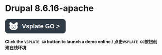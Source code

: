 # Drupal 8.6.16-apache

<a href="https://www.vsplate.com/?docker-compose=https://github.com/vsplate/dcenvs/drupal/8.6.16-apache"><img alt="VSPLATE GO" src="https://raw.githubusercontent.com/vsplate/images/master/vsgo_btn.png" width="200px"></a>

**Click the `VSPLATE GO` button to launch a demo online / 点击`VSPLATE GO`按钮创建在线环境**